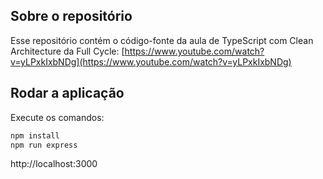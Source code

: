 ## Sobre o repositório
Esse repositório contém o código-fonte da aula de TypeScript com Clean Architecture da Full Cycle: [https://www.youtube.com/watch?v=yLPxkIxbNDg](https://www.youtube.com/watch?v=yLPxkIxbNDg)

## Rodar a aplicação

Execute os comandos:

```bash
npm install
npm run express
```

http://localhost:3000
